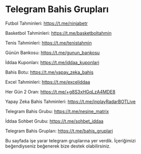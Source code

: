 # Telegram Bahis Grupları
Futbol Tahminleri: https://t.me/ninjabetr

Basketbol Tahminleri: https://t.me/basketboltahmin

Tenis Tahminleri: https://t.me/tenistahmin

Günün Bankosu: https://t.me/gunun_bankosu

İddaa Kuponları: https://t.me/iddaa_kuponlari

Bahis Botu: https://t.me/yapay_zeka_bahis

Excel Tahminleri: https://t.me/exceliddaa

Her Gün 2 Oran: https://t.me/+g8S3xHGqLzA4MDE8

Yapay Zeka Bahis Tahminleri: https://t.me/inplayRadarBOTLive

Telegram Bahis Grubu: https://t.me/nesine_matrix

İddaa Sohbet Grubu: https://t.me/sohbet_iddaa

Telegram Bahis Grupları: https://t.me/bahis_gruplari

Bu sayfada işe yarar telegram gruplarına yer verdik. İçeriğimizi beğendiyseniz beğenerek bize destek olabilirsiniz.
